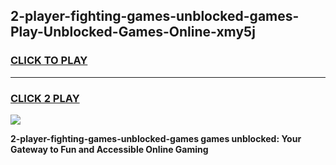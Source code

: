 
## 2-player-fighting-games-unblocked-games-Play-Unblocked-Games-Online-xmy5j
<h3>
<a href="https://premium76.site?title=2-player-fighting-games-unblocked-games&ref=25A">CLICK TO PLAY</a></h3>
<hr>

<h3>
<a href="https://premium76.site?title=2-player-fighting-games-unblocked-games&ref=25A">CLICK 2 PLAY</a>
  
</h3>

<a href="https://premium76.site?title=2-player-fighting-games-unblocked-games&ref=25A"><img src="https://clearcache.store/games.png"></a>


**2-player-fighting-games-unblocked-games games unblocked: Your Gateway to Fun and Accessible Online Gaming**

